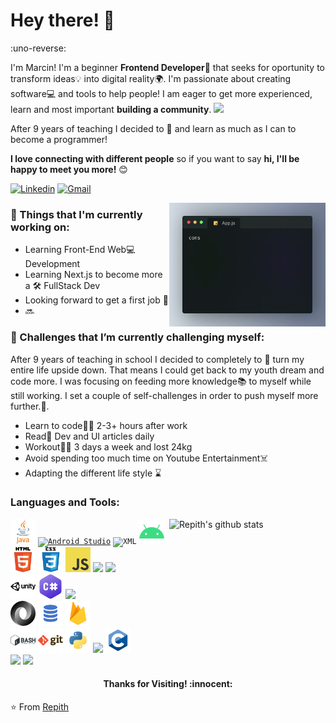 # Hey there! :wave:

:uno-reverse:

I'm Marcin! I'm a beginner **Frontend Developer**:seedling: that seeks for oportunity to transform ideas:bulb: into digital reality:earth_africa:. I'm passionate about creating software:computer: and tools to help people! I am eager to get more experienced, learn and most important **building a community**.
<img src="https://media.giphy.com/media/LnQjpWaON8nhr21vNW/giphy.gif" width="40">
<br>

After 9 years of teaching I decided to :arrows_counterclockwise: and learn as much as I can to become a programmer!

**I love connecting with different people** so if you want to say **hi, I'll be happy to meet you more!** :blush:

[![Linkedin](https://img.shields.io/badge/-MarcinGajzler-blue?style=flat&logo=Linkedin&logoColor=white)](https://www.linkedin.com/in/marcin-gajzler-27052a178/)
[![Gmail](https://img.shields.io/badge/-marcin.mcgajzler-c14438?style=flat&logo=Gmail&logoColor=white)](mailto:marcin.mcgajzler@gmail.com)

<!-- Working GIF -->
<img src="https://github.com/Repith/Repith/blob/main/App.js.gif" alt="dev_object" align="right" width="250" height="auto" />

### 💼 Things that I'm currently working on:

- Learning Front-End Web:computer: Development
- Learning Next.js to become more a :hammer_and_wrench: FullStack Dev
- Looking forward to get a first job :crossed_fingers:
- 🔜

### 🌱 Challenges that I’m currently challenging myself:

After 9 years of teaching in school I decided to completely to :arrows_counterclockwise: turn my entire life upside down. That means I could get back to my youth dream and code more. I was focusing on feeding more knowledge:books: to myself while still working. I set a couple of self-challenges in order to push myself more further.:running:.

- Learn to code:man_technologist: 2-3+ hours after work
- Read:newspaper: Dev and UI articles daily
- Workout:weight_lifting_man: 3 days a week and lost 24kg
- Avoid spending too much time on Youtube Entertainment:skull_and_crossbones:
- Adapting the different life style :hourglass:

### Languages and Tools:

<p> <!-- GitHub README Stats -->
  <a href="https://github.com/Repith?tab=repositories">
    <img width="250" height="auto" align="right" alt="Repith's github stats" 
         src="https://github-readme-stats.vercel.app/api?username=repith&show_icons=true&theme=algolia&count_private=true" />
</a>

 <!-- icons -->

<code><a href = "https://www.java.com/en/"><img height="40" src="https://raw.githubusercontent.com/github/explore/80688e429a7d4ef2fca1e82350fe8e3517d3494d/topics/java/java.png" alt="Java"></a></code>
<code><a href = "https://developer.android.com/studio"><img height="40" src="https://upload.wikimedia.org/wikipedia/commons/thumb/3/34/Android_Studio_icon.svg/512px-Android_Studio_icon.svg.png" alt="Android Studio"></a></code>
<code><img height="40" src="https://image.flaticon.com/icons/svg/2306/2306209.svg" alt="XML"></code>
<code><a href = "https://www.android.com/intl/en_in/"><img height="40" src="https://raw.githubusercontent.com/github/explore/80688e429a7d4ef2fca1e82350fe8e3517d3494d/topics/android/android.png" alt="Android"></a></code>
<br>
<code><a href = "https://developer.mozilla.org/en-US/docs/Web/Guide/HTML/HTML5"><img height="40" src="https://raw.githubusercontent.com/github/explore/80688e429a7d4ef2fca1e82350fe8e3517d3494d/topics/html/html.png"></a></code>
<code><a href = "https://developer.mozilla.org/en-US/docs/Archive/CSS3"><img height="40" src="https://raw.githubusercontent.com/github/explore/80688e429a7d4ef2fca1e82350fe8e3517d3494d/topics/css/css.png"></a></code>
<code><a href = "https://developer.mozilla.org/en-US/docs/Web/JavaScript"><img height="40" src="https://raw.githubusercontent.com/github/explore/80688e429a7d4ef2fca1e82350fe8e3517d3494d/topics/javascript/javascript.png"></a></code>
<code><a href = "https://code.visualstudio.com/"><img height="40" src="https://upload.wikimedia.org/wikipedia/commons/thumb/9/9a/Visual_Studio_Code_1.35_icon.svg/1200px-Visual_Studio_Code_1.35_icon.svg.png"></a></code>
<code><a href = "http://brackets.io/"><img height="40" src="https://upload.wikimedia.org/wikipedia/commons/thumb/4/4c/Brackets_Icon.svg/1024px-Brackets_Icon.svg.png"></a></code>
<br>
<code><a href = "https://unity.com/"><img height="40" src="https://raw.githubusercontent.com/github/explore/80688e429a7d4ef2fca1e82350fe8e3517d3494d/topics/unity/unity.png"></a></code>
<code><a href = "https://docs.microsoft.com/en-us/dotnet/csharp/"><img height="40" src="https://raw.githubusercontent.com/github/explore/80688e429a7d4ef2fca1e82350fe8e3517d3494d/topics/csharp/csharp.png"></a></code>
<code><a href = "https://www.jetbrains.com/rider/"><img height="40" src="https://resources.jetbrains.com/storage/products/rider/img/meta/rider_logo_300x300.png"></a></code>
<br>
<code><a href = "https://www.json.org/json-en.html"><img height="40" src="https://raw.githubusercontent.com/github/explore/80688e429a7d4ef2fca1e82350fe8e3517d3494d/topics/json/json.png"></a></code>
<code><a href = "https://www.w3schools.com/sql/"><img height="40" src="https://raw.githubusercontent.com/github/explore/80688e429a7d4ef2fca1e82350fe8e3517d3494d/topics/sql/sql.png"></a></code>
<code><a href = "https://firebase.google.com/"><img height="40" src="https://raw.githubusercontent.com/github/explore/80688e429a7d4ef2fca1e82350fe8e3517d3494d/topics/firebase/firebase.png"></a></code>
<br>
<code><a href = "https://www.gnu.org/software/bash/"><img height="40" src="https://raw.githubusercontent.com/github/explore/80688e429a7d4ef2fca1e82350fe8e3517d3494d/topics/bash/bash.png"></a></code>
<code><a href = "https://git-scm.com/"><img height="40" src="https://raw.githubusercontent.com/github/explore/80688e429a7d4ef2fca1e82350fe8e3517d3494d/topics/git/git.png"></a></code>
<code><a href = "https://www.python.org/"><img height="40" src="https://raw.githubusercontent.com/github/explore/80688e429a7d4ef2fca1e82350fe8e3517d3494d/topics/python/python.png"></a></code>
<code><a href = "https://www.jetbrains.com/pycharm/"><img height="40" src="https://resources.jetbrains.com/storage/products/pycharm/img/meta/pycharm_logo_300x300.png"></a></code>
<code><img height="40" src="https://raw.githubusercontent.com/github/explore/80688e429a7d4ef2fca1e82350fe8e3517d3494d/topics/c/c.png" alt="C Language"></code>
<br>
<code><a href = "https://inkscape.org/"><img height="40" src="https://upload.wikimedia.org/wikipedia/commons/thumb/0/0d/Inkscape_Logo.svg/1024px-Inkscape_Logo.svg.png"></a></code>
<code><a href = "https://www.adobe.com/in/products/illustrator.html"><img height="40" src="https://upload.wikimedia.org/wikipedia/commons/thumb/f/fb/Adobe_Illustrator_CC_icon.svg/616px-Adobe_Illustrator_CC_icon.svg.png"></a></code>

</p>

<h4 align="center"> Thanks for Visiting! :innocent:</h4>

:star: From [Repith](https://github.com/Repith)
